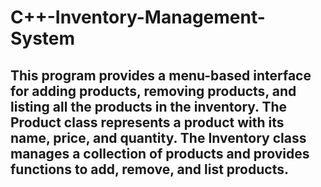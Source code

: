 # C++-Inventory-Management-System

## This program provides a menu-based interface for adding products, removing products, and listing all the products in the inventory. The Product class represents a product with its name, price, and quantity. The Inventory class manages a collection of products and provides functions to add, remove, and list products.
